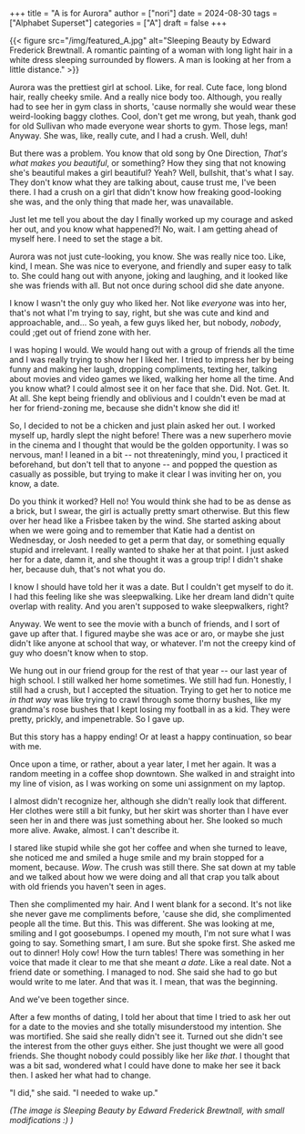 +++
title = "A is for Aurora"
author = ["nori"]
date = 2024-08-30
tags = ["Alphabet Superset"]
categories = ["A"]
draft = false
+++

{{< figure src="/img/featured_A.jpg" alt="Sleeping Beauty by Edward Frederick Brewtnall. A romantic painting of a woman with long light hair in a white dress sleeping surrounded by flowers. A man is looking at her from a little distance." >}}

Aurora was the prettiest girl at school. Like, for real. Cute face, long blond hair, really cheeky smile. And a really nice body too. Although, you really had to see her in gym class in shorts, 'cause normally she would wear these weird-looking baggy clothes. Cool, don't get me wrong, but yeah, thank god for old Sullivan who made everyone wear shorts to gym. Those legs, man! Anyway. She was, like, really cute, and I had a crush. Well, duh!

But there was a problem. You know that old song by One Direction, _That's what makes you beautiful_, or something? How they sing that not knowing she's beautiful makes a girl beautiful? Yeah? Well, bullshit, that's what I say. They don't know what they are talking about, cause trust me, I've been there. I had a crush on a girl that didn't know how freaking good-looking she was, and the only thing that made her, was unavailable.

Just let me tell you about the day I finally worked up my courage and asked her out, and you know what happened?! No, wait. I am getting ahead of myself here. I need to set the stage a bit.

Aurora was not just cute-looking, you know. She was really nice too. Like, kind, I mean. She was nice to everyone, and friendly and super easy to talk to. She could hang out with anyone, joking and laughing, and it looked like she was friends with all. But not once during school did she date anyone.

I know I wasn't the only guy who liked her. Not like _everyone_ was into her, that's not what I'm trying to say, right, but she was cute and kind and approachable, and... So yeah, a few guys liked her, but nobody, _nobody_, could ;get out of friend zone with her.

I was hoping I would. We would hang out with a group of friends all the time and I was really trying to show her I liked her. I tried to impress her by being funny and making her laugh, dropping compliments, texting her, talking about movies and video games we liked, walking her home all the time. And you know what? I could almost see it on her face that she. Did. Not. Get. It. At all. She kept being friendly and oblivious and I couldn't even be mad at her for friend-zoning me, because she didn't know she did it!

So, I decided to not be a chicken and just plain asked her out. I worked myself up, hardly slept the night before! There was a new superhero movie in the cinema and I thought that would be the golden opportunity. I was so nervous, man! I leaned in a bit -- not threateningly, mind you, I practiced it beforehand, but don't tell that to anyone -- and popped the question as casually as possible, but trying to make it clear I was inviting her on, you know, a date.

Do you think it worked? Hell no! You would think she had to be as dense as a brick, but I swear, the girl is actually pretty smart otherwise. But this flew over her head like a Frisbee taken by the wind. She started asking about when we were going and to remember that Katie had a dentist on Wednesday, or Josh needed to get a perm that day, or something equally stupid and irrelevant. I really wanted to shake her at that point. I just asked her for a date, damn it, and she thought it was a group trip! I didn't shake her, because duh, that's not what you do.

I know I should have told her it was a date. But I couldn't get myself to do it. I had this feeling like she was sleepwalking. Like her dream land didn't quite overlap with reality. And you aren't supposed to wake sleepwalkers, right?

Anyway. We went to see the movie with a bunch of friends, and I sort of gave up after that. I figured maybe she was ace or aro, or maybe she just didn't like anyone at school that way, or whatever. I'm not the creepy kind of guy who doesn't know when to stop.

We hung out in our friend group for the rest of that year -- our last year of high school. I still walked her home sometimes. We still had fun. Honestly, I still had a crush, but I accepted the situation. Trying to get her to notice me _in that way_ was like trying to crawl through some thorny bushes, like my grandma's rose bushes that I kept losing my football in as a kid. They were pretty, prickly, and impenetrable. So I gave up.

But this story has a happy ending! Or at least a happy continuation, so bear with me.

Once upon a time, or rather, about a year later, I met her again. It was a random meeting in a coffee shop downtown. She walked in and straight into my line of vision, as I was working on some uni assignment on my laptop.

I almost didn't recognize her, although she didn't really look that different. Her clothes were still a bit funky, but her skirt was shorter than I have ever seen her in and there was just something about her. She looked so much more alive. Awake, almost. I can't describe it.

I stared like stupid while she got her coffee and when she turned to leave, she noticed me and smiled a huge smile and my brain stopped for a moment, because. _Wow_. The crush was still there. She sat down at my table and we talked about how we were doing and all that crap you talk about with old friends you haven't seen in ages.

Then she complimented my hair. And I went blank for a second. It's not like she never gave me compliments before, 'cause she did, she complimented people all the time. But this. This was different. She was looking at me, smiling and I got goosebumps. I opened my mouth, I'm not sure what I was going to say. Something smart, I am sure. But she spoke first. She asked me out to dinner! Holy cow! How the turn tables! There was something in her voice that made it clear to me that she meant _a date_. Like a real date. Not a friend date or something. I managed to nod. She said she had to go but would write to me later. And that was it. I mean, that was the beginning.

And we've been together since.

After a few months of dating, I told her about that time I tried to ask her out for a date to the movies and she totally misunderstood my intention. She was mortified. She said she really didn't see it. Turned out she didn't see the interest from the other guys either. She just thought we were all good friends. She thought nobody could possibly like her _like that_. I thought that was a bit sad, wondered what I could have done to make her see it back then. I asked her what had to change.

"I did," she said. "I needed to wake up."

_(The image is Sleeping Beauty by Edward Frederick Brewtnall, with small modifications :) )_
